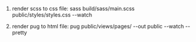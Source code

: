 1. render scss to css file:
sass build/sass/main.scss public/styles/styles.css --watch

2. render pug to html file:
pug public/views/pages/ --out public --watch --pretty







